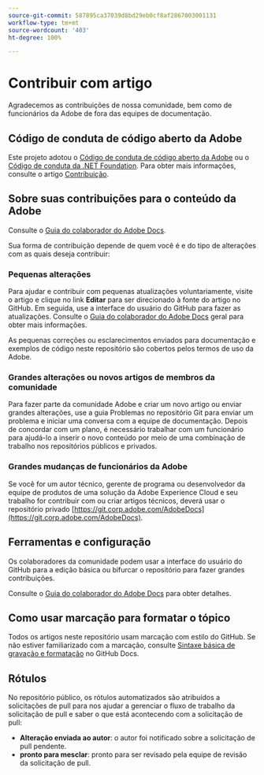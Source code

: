 ```yaml
---
source-git-commit: 587895ca37039d8bd29eb0cf8af2867003001131
workflow-type: tm+mt
source-wordcount: '403'
ht-degree: 100%

---
```

# Contribuir com artigo

Agradecemos as contribuições de nossa comunidade, bem como de funcionários da Adobe de fora das equipes de documentação.

## Código de conduta de código aberto da Adobe


Este projeto adotou o [Código de conduta de código aberto da Adobe](code-of-conduct.md) ou o [Código de conduta da .NET Foundation](https://dotnetfoundation.org/code-of-conduct). Para obter mais informações, consulte o artigo [Contribuição](contributing.md).

## Sobre suas contribuições para o conteúdo da Adobe

Consulte o [Guia do colaborador do Adobe Docs](https://experienceleague.adobe.com/pt-br/docs/contributor/contributor-guide/introduction).

Sua forma de contribuição depende de quem você é e do tipo de alterações com as quais deseja contribuir:

### Pequenas alterações

Para ajudar e contribuir com pequenas atualizações voluntariamente, visite o artigo e clique no link **Editar** para ser direcionado à fonte do artigo no GitHub. Em seguida, use a interface do usuário do GitHub para fazer as atualizações. Consulte o [Guia do colaborador do Adobe Docs](https://experienceleague.adobe.com/pt-br/docs/contributor/contributor-guide/introduction) geral para obter mais informações.

As pequenas correções ou esclarecimentos enviados para documentação e exemplos de código neste repositório são cobertos pelos termos de uso da Adobe.

### Grandes alterações ou novos artigos de membros da comunidade

Para fazer parte da comunidade Adobe e criar um novo artigo ou enviar grandes alterações, use a guia Problemas no repositório Git para enviar um problema e iniciar uma conversa com a equipe de documentação. Depois de concordar com um plano, é necessário trabalhar com um funcionário para ajudá-lo a inserir o novo conteúdo por meio de uma combinação de trabalho nos repositórios públicos e privados.

<!--
If you submit a pull request with significant changes to documentation and code examples, you'll see a message in the pull request asking you to submit an online contribution license agreement (CLA). We need you to complete the online form before we can review your pull request.
-->

### Grandes mudanças de funcionários da Adobe

Se você for um autor técnico, gerente de programa ou desenvolvedor da equipe de produtos de uma solução da Adobe Experience Cloud e seu trabalho for contribuir com ou criar artigos técnicos, deverá usar o repositório privado [https://git.corp.adobe.com/AdobeDocs](https://git.corp.adobe.com/AdobeDocs). <!--Employees from other parts of the Adobe world should use the public repo for minor updates.-->

## Ferramentas e configuração

Os colaboradores da comunidade podem usar a interface do usuário do GitHub para a edição básica ou bifurcar o repositório para fazer grandes contribuições.

Consulte o [Guia do colaborador do Adobe Docs](https://experienceleague.adobe.com/pt-br/docs/contributor/contributor-guide/introduction) para obter detalhes.

## Como usar marcação para formatar o tópico

Todos os artigos neste repositório usam marcação com estilo do GitHub. Se não estiver familiarizado com a marcação, consulte [Sintaxe básica de gravação e formatação](https://docs.github.com/br/get-started/writing-on-github/getting-started-with-writing-and-formatting-on-github/basic-writing-and-formatting-syntax) no GitHub Docs.

## Rótulos

No repositório público, os rótulos automatizados são atribuídos a solicitações de pull para nos ajudar a gerenciar o fluxo de trabalho da solicitação de pull e saber o que está acontecendo com a solicitação de pull:

* **Alteração enviada ao autor**: o autor foi notificado sobre a solicitação de pull pendente.
* **pronto para mesclar**: pronto para ser revisado pela equipe de revisão da solicitação de pull.
